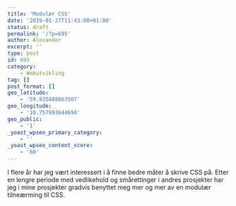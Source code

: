 ```yaml
---
title: 'Modulær CSS'
date: '2019-01-27T11:43:08+01:00'
status: draft
permalink: '/?p=695'
author: Alexander
excerpt: ''
type: post
id: 695
category:
    - Webutvikling
tag: []
post_format: []
geo_latitude:
    - '59.935488663507'
geo_longitude:
    - '10.757993644694'
geo_public:
    - '1'
_yoast_wpseo_primary_category:
    - ''
_yoast_wpseo_content_score:
    - '60'
---
```

I flere år har jeg vært interessert i å finne bedre måter å skrive CSS på. Etter en lengre periode med vedlikehold og smårettinger i andres prosjekter har jeg i mine prosjekter gradvis benyttet meg mer og mer av en modulær tilneærming til CSS.